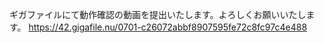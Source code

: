 ギガファイルにて動作確認の動画を提出いたします。よろしくお願いいたします。
https://42.gigafile.nu/0701-c26072abbf8907595fe72c8fc97c4e488
